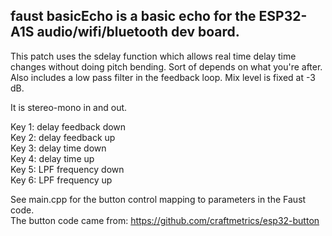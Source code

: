 ## faust basicEcho is a basic echo for the ESP32-A1S audio/wifi/bluetooth dev board.<br>
This patch uses the sdelay function which allows real time delay time changes without doing
pitch bending.  Sort of depends on what you're after.  Also includes a low pass filter in
the feedback loop.  Mix level is fixed at -3 dB.

It is stereo-mono in and out.

Key 1: delay feedback down<br>
Key 2: delay feedback up<br>
Key 3: delay time down<br>
Key 4: delay time up<br>
Key 5: LPF frequency down<br>
Key 6: LPF frequency up<br>

See main.cpp for the button control mapping to parameters in the Faust code.<br>
The button code came from: https://github.com/craftmetrics/esp32-button
